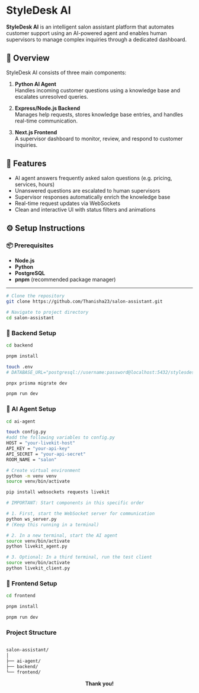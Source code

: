 # StyleDesk AI

**StyleDesk AI** is an intelligent salon assistant platform that automates customer support using an AI-powered agent and enables human supervisors to manage complex inquiries through a dedicated dashboard.

## 🧠 Overview

StyleDesk AI consists of three main components:

1. **Python AI Agent**  
   Handles incoming customer questions using a knowledge base and escalates unresolved queries.

2. **Express/Node.js Backend**  
   Manages help requests, stores knowledge base entries, and handles real-time communication.

3. **Next.js Frontend**  
   A supervisor dashboard to monitor, review, and respond to customer inquiries.

## 🚀 Features

- AI agent answers frequently asked salon questions (e.g. pricing, services, hours)
- Unanswered questions are escalated to human supervisors
- Supervisor responses automatically enrich the knowledge base
- Real-time request updates via WebSockets
- Clean and interactive UI with status filters and animations

## ⚙️ Setup Instructions

### 📦 Prerequisites

- **Node.js** 
- **Python** 
- **PostgreSQL** 
- **pnpm** (recommended package manager)

---

```bash
# Clone the repository
git clone https://github.com/Thanisha23/salon-assistant.git

# Navigate to project directory
cd salon-assistant
```
### 🔧 Backend Setup

```bash
cd backend

pnpm install

touch .env
# DATABASE_URL="postgresql://username:password@localhost:5432/stylesdesk"

pnpx prisma migrate dev

pnpm run dev
```

### 🔧 AI Agent Setup

```bash
cd ai-agent

touch config.py
#add the following variables to config.py
HOST = "your-livekit-host"      
API_KEY = "your-api-key"        
API_SECRET = "your-api-secret" 
ROOM_NAME = "salon"            

# Create virtual environment
python -m venv venv
source venv/bin/activate 

pip install websockets requests livekit

# IMPORTANT: Start components in this specific order

# 1. First, start the WebSocket server for communication
python ws_server.py
# (Keep this running in a terminal)

# 2. In a new terminal, start the AI agent
source venv/bin/activate 
python livekit_agent.py

# 3. Optional: In a third terminal, run the test client
source venv/bin/activate 
python livekit_client.py
```

### 🔧 Frontend Setup

```bash
cd frontend

pnpm install

pnpm run dev
```
### Project Structure

```bash

salon-assistant/
│
├── ai-agent/ 
├── backend/  
└── frontend/ 
```
<div align="center"><strong>Thank you!</strong></div>

